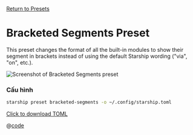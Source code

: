 [Return to Presets](./README.md#bracketed-segments)

# Bracketed Segments Preset

This preset changes the format of all the built-in modules to show their segment in brackets instead of using the default Starship wording ("via", "on", etc.).

![Screenshot of Bracketed Segments preset](/presets/img/bracketed-segments.png)

### Cấu hình

```sh
starship preset bracketed-segments -o ~/.config/starship.toml
```

[Click to download TOML](/presets/toml/bracketed-segments.toml)

@[code](../../.vuepress/public/presets/toml/bracketed-segments.toml)

